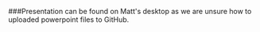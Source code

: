 ###Presentation can be found on Matt's desktop as we are unsure how to uploaded powerpoint files to GitHub.
